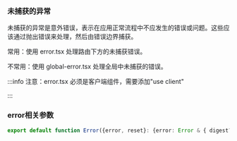 

### 未捕获的异常
<font style="color:rgb(28, 30, 33);">未捕获的异常是意外错误，表示在应用正常流程中不应发生的错误或问题。这些应该通过抛出错误来处理，然后由错误边界捕获。</font>

<font style="color:rgb(28, 30, 33);">常用：使用 error.tsx 处理路由下方的未捕获错误。</font>

<font style="color:rgb(28, 30, 33);">不常用：使用 global-error.tsx 处理全局中未捕获的错误。</font>

:::info
<font style="color:rgb(28, 30, 33);">注意：error.tsx 必须是客户端组件，需要添加"use client"</font>

:::



### error相关参数
```typescript
export default function Error({error, reset}: {error: Error & { digest?: string }; reset: () => void})
```

